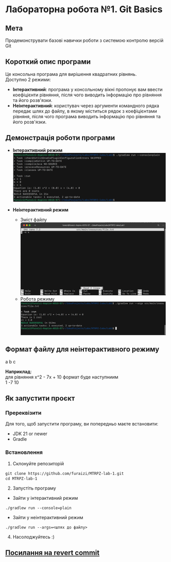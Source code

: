 # Лабораторна робота №1. Git Basics

## Мета
Продемонструвати базові навички роботи з системою контролю версій Git

## Короткий опис програми  
Це консольна програма для вирішення квадратних рівнянь.  
Доступно 2 режими:
- **Інтерактивний**: програма у консольному вікні пропонує вам ввести коефіцієнти рівняння, після чого виводить інформацію про рівняння та його розв'язки.
- **Неінтерактивний**: користувач через аргументи командного рядка передає шлях до файлу, в якому міститься рядок з коефіцієнтами рівняня, після чого програма виводить інформацію про рівняння та його розв'язки.

## Демонстрація роботи програми
- **Інтерактивний режим**
![interactive](./resources/interactive_mode.png)

- **Неінтерактивний режим**  
    - Зміст файлу
    ![contents](./resources/file_content.png)  
    - Робота режиму
    ![noninteractive](./resources/non-interactive_mode.png)




## Формат файлу для неінтерактивного режиму
a b c  
  
**Наприклад**:  
для рівняння x^2 - 7x + 10 формат буде наступниим  
1 -7 10

## Як запустити проєкт

### Пререквізити
Для того, щоб запустити програму, ви попередньо маєте встановити:
- JDK 21 or newer
- Gradle

### Встановлення

1. Склонуйте репозиторій
```
git clone https://github.com/furaizi/MTRPZ-lab-1.git
cd MTRPZ-lab-1
```

2. Запустіть програму
- Зайти у інтерактивний режим
```
./gradlew run --console=plain
```

- Зайти у неінтерактивний режим
```
./gradlew run --args=<шлях до файлу>
```

4. Насолоджуйтесь :)

## [Посилання на revert commit](https://github.com/furaizi/MTRPZ-lab-1/commit/093b9f2a413a6c1c1ffd0b9c208952d209a5cf33)

